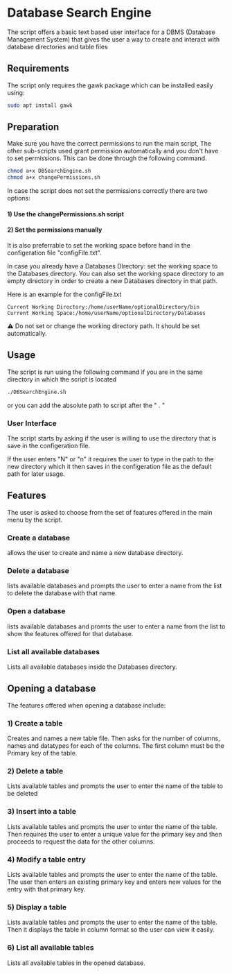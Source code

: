 # Database Search Engine

The script offers a basic text based user interface for a DBMS (Database Management System) that gives the user a way to create and interact with database directories and table files

## Requirements

The script only requires the gawk package which can be installed easily using:

```bash
sudo apt install gawk
```

## Preparation

Make sure you have the correct permissions to run the main script, The other sub-scripts used grant permission automatically and you don't have to set permissions.
This can be done through the following command.

```bash
chmod a+x DBSearchEngine.sh
chmod a+x changePermissions.sh
```
In case the script does not set the permissions correctly there are two options:

#### 1) Use the changePermissions.sh script
#### 2) Set the permissions manually 

It is also preferrable to set the working space before hand in the configeration file "configFile.txt".

In case you already have a Databases DIrectory: set the working space to the Databases directory.
You can also set the working space directory to an empty directory in order to create a new Databases directory in that path.

Here is an example for the configFile.txt

```
Current Working Directory:/home/userName/optionalDirectory/bin
Current Working Space:/home/userName/optionalDirectory/Databases
```
:warning: Do not set or change the working directory path. It should be set automatically.
## Usage

The script is run using the following command if you are in the same directory in which the script is located

```bash
./DBSearchEngine.sh
```

or you can add the absolute path to script after the " . "

### User Interface

The script starts by asking if the user is willing to use the directory that is save in the configeration file.

If the user enters "N" or "n" it requires the user to type in the path to the new directory which it then saves in the configeration file as the default path for later usage.

## Features

The user is asked to choose from the set of features offered in the main menu by the script.

### Create a database

allows the user to create and name a new database directory.

### Delete a database

lists available databases and prompts the user to enter a name from the list to delete the database with that name.

### Open a database

lists available databases and promts the user to enter a name from the list to show the features offered for that database.

### List all available databases

Lists all available databases inside the Databases directory.


## Opening a database

The features offered when opening a database include:

### 1) Create a table

Creates and names a new table file.
Then asks for the number of columns, names and datatypes for each of the columns.
The first column must be the Primary key of the table.

### 2) Delete a table

Lists available tables and prompts the user to enter the name of the table to be deleted

### 3) Insert into a table

Lists available tables and prompts the user to enter the name of the table.
Then requires the user to enter a unique value for the primary key and then proceeds to request the data for the other columns.

### 4) Modify a table entry

Lists available tables and prompts the user to enter the name of the table.
The user then enters an existing primary key and enters new values for the entry with that primary key.

### 5) Display a table

Lists available tables and prompts the user to enter the name of the table.
Then it displays the table in column format so the user can view it easily.

### 6) List all available tables

Lists all available tables in the opened database.
